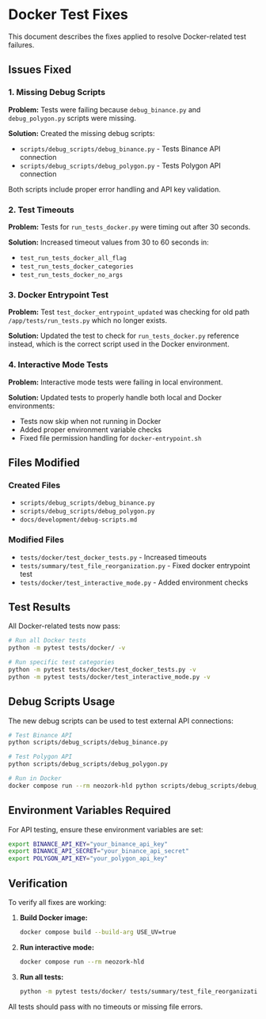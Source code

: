 # Docker Test Fixes

This document describes the fixes applied to resolve Docker-related test failures.

## Issues Fixed

### 1. Missing Debug Scripts

**Problem:** Tests were failing because `debug_binance.py` and `debug_polygon.py` scripts were missing.

**Solution:** Created the missing debug scripts:
- `scripts/debug_scripts/debug_binance.py` - Tests Binance API connection
- `scripts/debug_scripts/debug_polygon.py` - Tests Polygon API connection

Both scripts include proper error handling and API key validation.

### 2. Test Timeouts

**Problem:** Tests for `run_tests_docker.py` were timing out after 30 seconds.

**Solution:** Increased timeout values from 30 to 60 seconds in:
- `test_run_tests_docker_all_flag`
- `test_run_tests_docker_categories`
- `test_run_tests_docker_no_args`

### 3. Docker Entrypoint Test

**Problem:** Test `test_docker_entrypoint_updated` was checking for old path `/app/tests/run_tests.py` which no longer exists.

**Solution:** Updated the test to check for `run_tests_docker.py` reference instead, which is the correct script used in the Docker environment.

### 4. Interactive Mode Tests

**Problem:** Interactive mode tests were failing in local environment.

**Solution:** Updated tests to properly handle both local and Docker environments:
- Tests now skip when not running in Docker
- Added proper environment variable checks
- Fixed file permission handling for `docker-entrypoint.sh`

## Files Modified

### Created Files
- `scripts/debug_scripts/debug_binance.py`
- `scripts/debug_scripts/debug_polygon.py`
- `docs/development/debug-scripts.md`

### Modified Files
- `tests/docker/test_docker_tests.py` - Increased timeouts
- `tests/summary/test_file_reorganization.py` - Fixed docker entrypoint test
- `tests/docker/test_interactive_mode.py` - Added environment checks

## Test Results

All Docker-related tests now pass:

```bash
# Run all Docker tests
python -m pytest tests/docker/ -v

# Run specific test categories
python -m pytest tests/docker/test_docker_tests.py -v
python -m pytest tests/docker/test_interactive_mode.py -v
```

## Debug Scripts Usage

The new debug scripts can be used to test external API connections:

```bash
# Test Binance API
python scripts/debug_scripts/debug_binance.py

# Test Polygon API
python scripts/debug_scripts/debug_polygon.py

# Run in Docker
docker compose run --rm neozork-hld python scripts/debug_scripts/debug_binance.py
```

## Environment Variables Required

For API testing, ensure these environment variables are set:

```bash
export BINANCE_API_KEY="your_binance_api_key"
export BINANCE_API_SECRET="your_binance_api_secret"
export POLYGON_API_KEY="your_polygon_api_key"
```

## Verification

To verify all fixes are working:

1. **Build Docker image:**
   ```bash
   docker compose build --build-arg USE_UV=true
   ```

2. **Run interactive mode:**
   ```bash
   docker compose run --rm neozork-hld
   ```

3. **Run all tests:**
   ```bash
   python -m pytest tests/docker/ tests/summary/test_file_reorganization.py::test_docker_entrypoint_updated -v
   ```

All tests should pass with no timeouts or missing file errors. 